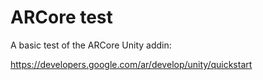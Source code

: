 # ARCore test

A basic test of the ARCore Unity addin:

https://developers.google.com/ar/develop/unity/quickstart
